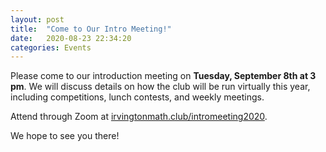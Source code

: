 ```yaml
---
layout: post
title:  "Come to Our Intro Meeting!"
date:   2020-08-23 22:34:20
categories: Events
---
```


Please come to our introduction meeting on **Tuesday, September 8th at 3 pm**. We will discuss details on how the club will be run virtually this year, including competitions, lunch contests, and weekly meetings.

Attend through Zoom at [irvingtonmath.club/intromeeting2020](http://irvingtonmath.club/intromeeting2020).

We hope to see you there!
